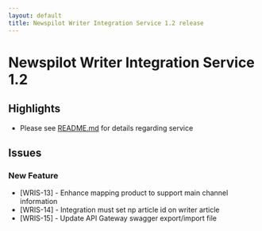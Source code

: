 ```yaml
---
layout: default
title: Newspilot Writer Integration Service 1.2 release
---
```

<div class="jumbotron">
    <h1>Newspilot Writer Integration Service 1.2</h1>    
    <h2>Highlights</h2>
    <ul>
        <li>Please see <a href="https://bitbucket.org/infomaker/newspilotwriterintegrationservice/src/82c12d15f22a245fadde812931042fa26b64c224/README.md?at=master&fileviewer=file-view-default">README.md</a> for details regarding service</li>        
    </ul>        
</div>

## Issues 
 
### New Feature

* [WRIS-13] - Enhance mapping product to support main channel information
* [WRIS-14] - Integration must set np article id on writer article
* [WRIS-15] - Update API Gateway swagger export/import file
